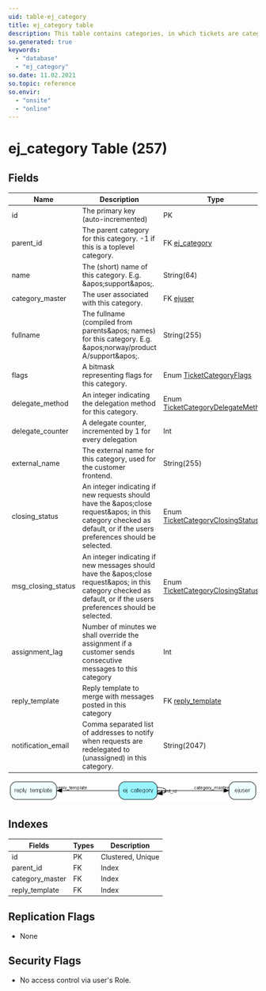 ```yaml
---
uid: table-ej_category
title: ej_category table
description: This table contains categories, in which tickets are categorized. The categories are organized in a hierarchial manner.
so.generated: true
keywords:
  - "database"
  - "ej_category"
so.date: 11.02.2021
so.topic: reference
so.envir:
  - "onsite"
  - "online"
---
```


# ej\_category Table (257)

## Fields

| Name | Description | Type | Null |
|------|-------------|------|:----:|
|id|The primary key (auto-incremented)|PK| |
|parent\_id|The parent category for this category. -1 if this is a toplevel category.|FK [ej_category](ej-category.md)| |
|name|The (short) name of this category. E.g. &amp;apos;support&amp;apos;.|String(64)|&#x25CF;|
|category\_master|The user associated with this category.|FK [ejuser](ejuser.md)|&#x25CF;|
|fullname|The fullname (compiled from parents&amp;apos; names) for this category. E.g. &amp;apos;norway/product A/support&amp;apos;.|String(255)|&#x25CF;|
|flags|A bitmask representing flags for this category.|Enum [TicketCategoryFlags](enums/ticketcategoryflags.md)|&#x25CF;|
|delegate\_method|An integer indicating the delegation method for this category.|Enum [TicketCategoryDelegateMethod](enums/ticketcategorydelegatemethod.md)|&#x25CF;|
|delegate\_counter|A delegate counter, incremented by 1 for every delegation|Int| |
|external\_name|The external name for this category, used for the customer frontend.|String(255)|&#x25CF;|
|closing\_status|An integer indicating if new requests should have the &amp;apos;close request&amp;apos; in this category checked as default, or if the users preferences should be selected.|Enum [TicketCategoryClosingStatus](enums/ticketcategoryclosingstatus.md)|&#x25CF;|
|msg\_closing\_status|An integer indicating if new messages should have the &amp;apos;close request&amp;apos; in this category checked as default, or if the users preferences should be selected.|Enum [TicketCategoryClosingStatus](enums/ticketcategoryclosingstatus.md)|&#x25CF;|
|assignment\_lag|Number of minutes we shall override the assignment if a customer sends consecutive messages to this category|Int|&#x25CF;|
|reply\_template|Reply template to merge with messages posted in this category|FK [reply_template](reply-template.md)|&#x25CF;|
|notification\_email|Comma separated list of addresses to notify when requests are redelegated to (unassigned) in this category.|String(2047)|&#x25CF;|


![ej_category table relationship diagram](./media/ej_category.png)

## Indexes

| Fields | Types | Description |
|--------|-------|-------------|
|id |PK |Clustered, Unique |
|parent\_id |FK |Index |
|category\_master |FK |Index |
|reply\_template |FK |Index |

## Replication Flags

* None

## Security Flags

* No access control via user's Role.

